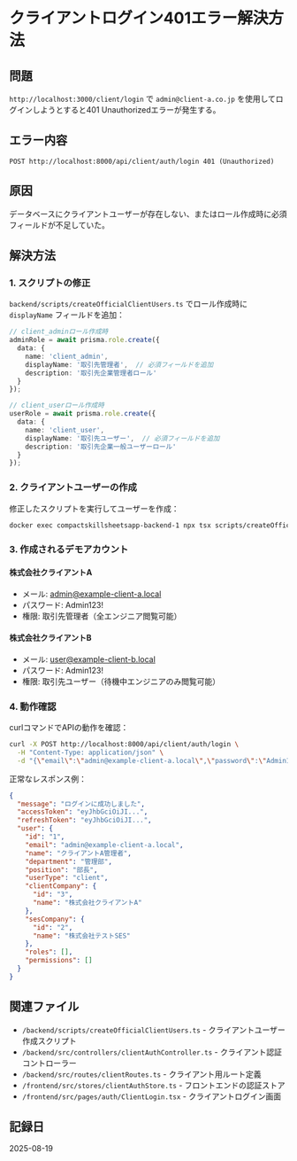 # クライアントログイン401エラー解決方法

## 問題
`http://localhost:3000/client/login` で `admin@client-a.co.jp` を使用してログインしようとすると401 Unauthorizedエラーが発生する。

## エラー内容
```
POST http://localhost:8000/api/client/auth/login 401 (Unauthorized)
```

## 原因
データベースにクライアントユーザーが存在しない、またはロール作成時に必須フィールドが不足していた。

## 解決方法

### 1. スクリプトの修正
`backend/scripts/createOfficialClientUsers.ts` でロール作成時に `displayName` フィールドを追加：

```typescript
// client_adminロール作成時
adminRole = await prisma.role.create({
  data: {
    name: 'client_admin',
    displayName: '取引先管理者',  // 必須フィールドを追加
    description: '取引先企業管理者ロール'
  }
});

// client_userロール作成時
userRole = await prisma.role.create({
  data: {
    name: 'client_user',
    displayName: '取引先ユーザー',  // 必須フィールドを追加
    description: '取引先企業一般ユーザーロール'
  }
});
```

### 2. クライアントユーザーの作成
修正したスクリプトを実行してユーザーを作成：

```bash
docker exec compactskillsheetsapp-backend-1 npx tsx scripts/createOfficialClientUsers.ts
```

### 3. 作成されるデモアカウント

#### 株式会社クライアントA
- メール: admin@example-client-a.local
- パスワード: Admin123!
- 権限: 取引先管理者（全エンジニア閲覧可能）

#### 株式会社クライアントB
- メール: user@example-client-b.local
- パスワード: Admin123!
- 権限: 取引先ユーザー（待機中エンジニアのみ閲覧可能）

### 4. 動作確認
curlコマンドでAPIの動作を確認：

```bash
curl -X POST http://localhost:8000/api/client/auth/login \
  -H "Content-Type: application/json" \
  -d "{\"email\":\"admin@example-client-a.local\",\"password\":\"Admin123!\"}"
```

正常なレスポンス例：
```json
{
  "message": "ログインに成功しました",
  "accessToken": "eyJhbGciOiJI...",
  "refreshToken": "eyJhbGciOiJI...",
  "user": {
    "id": "1",
    "email": "admin@example-client-a.local",
    "name": "クライアントA管理者",
    "department": "管理部",
    "position": "部長",
    "userType": "client",
    "clientCompany": {
      "id": "3",
      "name": "株式会社クライアントA"
    },
    "sesCompany": {
      "id": "2",
      "name": "株式会社テストSES"
    },
    "roles": [],
    "permissions": []
  }
}
```

## 関連ファイル
- `/backend/scripts/createOfficialClientUsers.ts` - クライアントユーザー作成スクリプト
- `/backend/src/controllers/clientAuthController.ts` - クライアント認証コントローラー
- `/backend/src/routes/clientRoutes.ts` - クライアント用ルート定義
- `/frontend/src/stores/clientAuthStore.ts` - フロントエンドの認証ストア
- `/frontend/src/pages/auth/ClientLogin.tsx` - クライアントログイン画面

## 記録日
2025-08-19